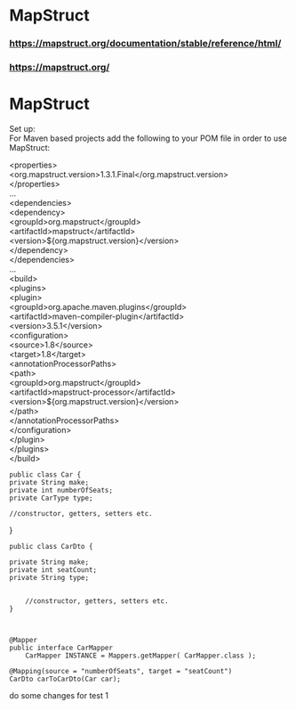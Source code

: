 
# MapStruct

### https://mapstruct.org/documentation/stable/reference/html/

### https://mapstruct.org/


<h1 class="code-line" data-line-start=0 data-line-end=1 ><a id="MapStruct_0"></a>MapStruct</h1>
<p class="has-line-data" data-line-start="1" data-line-end="3">Set up:<br>
For Maven based projects add the following to your POM file in order to use MapStruct:</p>
<p class="has-line-data" data-line-start="4" data-line-end="36">&lt;properties&gt;<br>
&lt;org.mapstruct.version&gt;1.3.1.Final&lt;/org.mapstruct.version&gt;<br>
&lt;/properties&gt;<br>
…<br>
&lt;dependencies&gt;<br>
&lt;dependency&gt;<br>
&lt;groupId&gt;org.mapstruct&lt;/groupId&gt;<br>
&lt;artifactId&gt;mapstruct&lt;/artifactId&gt;<br>
&lt;version&gt;${org.mapstruct.version}&lt;/version&gt;<br>
&lt;/dependency&gt;<br>
&lt;/dependencies&gt;<br>
…<br>
&lt;build&gt;<br>
&lt;plugins&gt;<br>
&lt;plugin&gt;<br>
&lt;groupId&gt;org.apache.maven.plugins&lt;/groupId&gt;<br>
&lt;artifactId&gt;maven-compiler-plugin&lt;/artifactId&gt;<br>
&lt;version&gt;3.5.1&lt;/version&gt;<br>
&lt;configuration&gt;<br>
&lt;source&gt;1.8&lt;/source&gt;<br>
&lt;target&gt;1.8&lt;/target&gt;<br>
&lt;annotationProcessorPaths&gt;<br>
&lt;path&gt;<br>
&lt;groupId&gt;org.mapstruct&lt;/groupId&gt;<br>
&lt;artifactId&gt;mapstruct-processor&lt;/artifactId&gt;<br>
&lt;version&gt;${org.mapstruct.version}&lt;/version&gt;<br>
&lt;/path&gt;<br>
&lt;/annotationProcessorPaths&gt;<br>
&lt;/configuration&gt;<br>
&lt;/plugin&gt;<br>
&lt;/plugins&gt;<br>
&lt;/build&gt;</p>


    public class Car {
    private String make;
    private int numberOfSeats;
    private CarType type;
 
    //constructor, getters, setters etc.
}


    public class CarDto {
     
    private String make;
    private int seatCount;
    private String type;
 

        //constructor, getters, setters etc.
    }
    
    

    @Mapper 
    public interface CarMapper 
        CarMapper INSTANCE = Mappers.getMapper( CarMapper.class ); 
        
    @Mapping(source = "numberOfSeats", target = "seatCount")
    CarDto carToCarDto(Car car); 


do some changes for test 1
